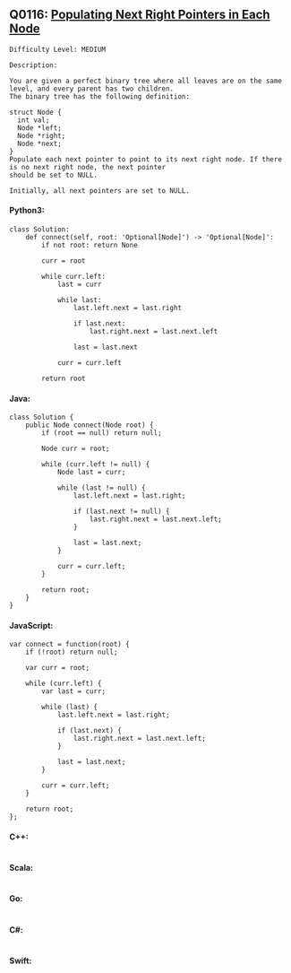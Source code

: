 ## Q0116: [Populating Next Right Pointers in Each Node](https://leetcode.com/problems/populating-next-right-pointers-in-each-node/)

```
Difficulty Level: MEDIUM
```

```
Description:

You are given a perfect binary tree where all leaves are on the same level, and every parent has two children.
The binary tree has the following definition:

struct Node {
  int val;
  Node *left;
  Node *right;
  Node *next;
}
Populate each next pointer to point to its next right node. If there is no next right node, the next pointer
should be set to NULL.

Initially, all next pointers are set to NULL.
```

#### Python3:

```
class Solution:
    def connect(self, root: 'Optional[Node]') -> 'Optional[Node]':
        if not root: return None

        curr = root

        while curr.left:
            last = curr

            while last:
                last.left.next = last.right

                if last.next:
                    last.right.next = last.next.left

                last = last.next

            curr = curr.left

        return root
```

#### Java:

```
class Solution {
    public Node connect(Node root) {
        if (root == null) return null;

        Node curr = root;

        while (curr.left != null) {
            Node last = curr;

            while (last != null) {
                last.left.next = last.right;

                if (last.next != null) {
                    last.right.next = last.next.left;
                }

                last = last.next;
            }

            curr = curr.left;
        }

        return root;
    }
}
```

#### JavaScript:

```
var connect = function(root) {
    if (!root) return null;

    var curr = root;

    while (curr.left) {
        var last = curr;

        while (last) {
            last.left.next = last.right;

            if (last.next) {
                last.right.next = last.next.left;
            }

            last = last.next;
        }

        curr = curr.left;
    }

    return root;
};
```

#### C++:

```

```

#### Scala:

```

```

#### Go:

```

```

#### C#:

```

```

#### Swift:

```

```